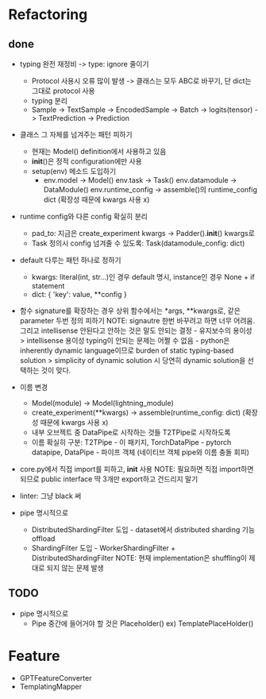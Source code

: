 # Refactoring
## done
- typing 완전 재정비 -> type: ignore 줄이기
  * Protocol 사용시 오류 많이 발생 -> 클래스는 모두 ABC로 바꾸기, 단 dict는 그대로 protocol 사용
  * typing 분리
  * Sample -> TextSample -> EncodedSample -> Batch -> logits(tensor) -> TextPrediction -> Prediction
- 클래스 그 자체를 넘겨주는 패턴 피하기
  * 현재는 Model() definition에서 사용하고 있음
  * __init__()은 정적 configuration에만 사용
  * setup(env) 메소드 도입하기
    + env.model -> Model()
      env.task -> Task()
      env.datamodule -> DataModule()
      env.runtime_config -> assemble()의 runtime_config dict
      (확장성 때문에 kwargs 사용 x)
- runtime config와 다른 config 확실히 분리
  * pad_to: 지금은 create_experiment kwargs -> Padder().__init__() kwargs로
  * Task 정의시 config 넘겨줄 수 있도록: Task(datamodule_config: dict)

- default 다루는 패턴 하나로 정하기
  * kwargs: literal(int, str...)인 경우 default 명시, instance인 경우 None + if statement
  * dict: { 'key': value, **config }
- 함수 signature를 확장하는 경우 상위 함수에서는 *args, **kwargs로, 같은 parameter 두번 정의 피하기
  NOTE: signautre 한번 바꾸려고 하면 너무 어려움.
        그리고 intellisense 안된다고 안하는 것은 말도 안되는 결정 - 유지보수의 용이성 > intellisense 용이성
        typing이 안되는 문제는 어쩔 수 없음 - python은 inherently dynamic language이므로 burden of static typing-based solution > simplicity of dynamic solution 시 당연히 dynamic solution을 선택하는 것이 맞다.
- 이름 변경
  * Model(module) -> Model(lightning_module)
  * create_experiment(**kwargs) -> assemble(runtime_config: dict) (확장성 때문에 kwargs 사용 x)
  * 내부 오브젝트 중 DataPipe로 시작하는 것들 T2TPipe로 시작하도록
  * 이름 확실히 구분: T2TPipe - 이 패키지, TorchDataPipe - pytorch datapipe, DataPipe - 파이프 객체 (네이티브 객체 pipe와 이름 충돌 회피)
- core.py에서 직접 import를 피하고, __init__ 사용
  NOTE: 필요하면 직접 import하면 되므로 public interface 딱 3개만 export하고 건드리지 말기
- linter: 그냥 black 써
- pipe 명시적으로
  * DistributedShardingFilter 도입 - dataset에서 distributed sharding 기능 offload
  * ShardingFilter 도입 - WorkerShardingFilter + DistributedShardingFilter
    NOTE: 현재 implementation은 shuffling이 제대로 되지 않는 문제 발생

## TODO
- pipe 명시적으로
  * Pipe 중간에 들어거야 할 것은 <name>Placeholder()
    ex) TemplatePlaceHolder()

# Feature
- GPTFeatureConverter
- TemplatingMapper
